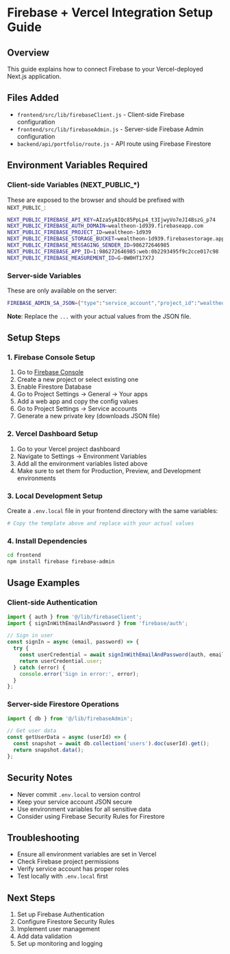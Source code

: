 # Firebase + Vercel Integration Setup Guide

## Overview
This guide explains how to connect Firebase to your Vercel-deployed Next.js application.

## Files Added
- `frontend/src/lib/firebaseClient.js` - Client-side Firebase configuration
- `frontend/src/lib/firebaseAdmin.js` - Server-side Firebase Admin configuration
- `backend/api/portfolio/route.js` - API route using Firebase Firestore

## Environment Variables Required

### Client-side Variables (NEXT_PUBLIC_*)
These are exposed to the browser and should be prefixed with `NEXT_PUBLIC_`:

```bash
NEXT_PUBLIC_FIREBASE_API_KEY=AIzaSyAIQc85PpLp4_t3IjwyVo7eJI4BszG_p74
NEXT_PUBLIC_FIREBASE_AUTH_DOMAIN=wealtheon-1d939.firebaseapp.com
NEXT_PUBLIC_FIREBASE_PROJECT_ID=wealtheon-1d939
NEXT_PUBLIC_FIREBASE_STORAGE_BUCKET=wealtheon-1d939.firebasestorage.app
NEXT_PUBLIC_FIREBASE_MESSAGING_SENDER_ID=986272646985
NEXT_PUBLIC_FIREBASE_APP_ID=1:986272646985:web:0b2293495f9c2cce017c98
NEXT_PUBLIC_FIREBASE_MEASUREMENT_ID=G-0W0HT17X7J
```

### Server-side Variables
These are only available on the server:

```bash
FIREBASE_ADMIN_SA_JSON={"type":"service_account","project_id":"wealtheon-1d939","private_key_id":"...","private_key":"-----BEGIN PRIVATE KEY-----\n...\n-----END PRIVATE KEY-----\n","client_email":"firebase-adminsdk-fbsvc@wealtheon-1d939.iam.gserviceaccount.com","client_id":"...","auth_uri":"https://accounts.google.com/o/oauth2/auth","token_uri":"https://oauth2.googleapis.com/token","auth_provider_x509_cert_url":"https://www.googleapis.com/oauth2/v1/certs","client_x509_cert_url":"..."}
```

**Note**: Replace the `...` with your actual values from the JSON file.

## Setup Steps

### 1. Firebase Console Setup
1. Go to [Firebase Console](https://console.firebase.google.com/)
2. Create a new project or select existing one
3. Enable Firestore Database
4. Go to Project Settings → General → Your apps
5. Add a web app and copy the config values
6. Go to Project Settings → Service accounts
7. Generate a new private key (downloads JSON file)

### 2. Vercel Dashboard Setup
1. Go to your Vercel project dashboard
2. Navigate to Settings → Environment Variables
3. Add all the environment variables listed above
4. Make sure to set them for Production, Preview, and Development environments

### 3. Local Development Setup
Create a `.env.local` file in your frontend directory with the same variables:

```bash
# Copy the template above and replace with your actual values
```

### 4. Install Dependencies
```bash
cd frontend
npm install firebase firebase-admin
```

## Usage Examples

### Client-side Authentication
```javascript
import { auth } from '@/lib/firebaseClient';
import { signInWithEmailAndPassword } from 'firebase/auth';

// Sign in user
const signIn = async (email, password) => {
  try {
    const userCredential = await signInWithEmailAndPassword(auth, email, password);
    return userCredential.user;
  } catch (error) {
    console.error('Sign in error:', error);
  }
};
```

### Server-side Firestore Operations
```javascript
import { db } from '@/lib/firebaseAdmin';

// Get user data
const getUserData = async (userId) => {
  const snapshot = await db.collection('users').doc(userId).get();
  return snapshot.data();
};
```

## Security Notes
- Never commit `.env.local` to version control
- Keep your service account JSON secure
- Use environment variables for all sensitive data
- Consider using Firebase Security Rules for Firestore

## Troubleshooting
- Ensure all environment variables are set in Vercel
- Check Firebase project permissions
- Verify service account has proper roles
- Test locally with `.env.local` first

## Next Steps
1. Set up Firebase Authentication
2. Configure Firestore Security Rules
3. Implement user management
4. Add data validation
5. Set up monitoring and logging
